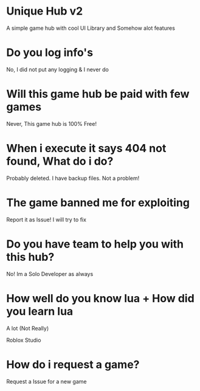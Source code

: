 # Unique Hub v2

A simple game hub with cool UI Library and Somehow alot features

# Do you log info's
No, I did not put any logging & I never do

# Will this game hub be paid with few games
Never, This game hub is 100% Free!

# When i execute it says 404 not found, What do i do?
Probably deleted. I have backup files. Not a problem!

# The game banned me for exploiting
Report it as Issue! I will try to fix 

# Do you have team to help you with this hub?
No! Im a Solo Developer as always

# How well do you know lua + How did you learn lua
A lot (Not Really)

Roblox Studio

# How do i request a game?
Request a Issue for a new game

